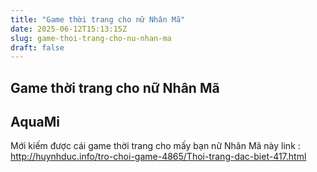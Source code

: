 ```yaml
---
title: "Game thời trang cho nữ Nhân Mã"
date: 2025-06-12T15:13:15Z
slug: game-thoi-trang-cho-nu-nhan-ma
draft: false
---
```


## Game thời trang cho nữ Nhân Mã

## AquaMi

Mới kiếm được cái game thời trang cho mấy bạn nữ Nhân Mã này
link : http://huynhduc.info/tro-choi-game-4865/Thoi-trang-dac-biet-417.html